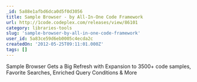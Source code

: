 ```yaml
---
_id: 5a88e1afbd6dca0d5f0d3056
title: Sample Browser - by All-In-One Code Framework
url: http://1code.codeplex.com/releases/view/86101
category: libraries-tools
slug: 'sample-browser-by-all-in-one-code-framework'
user_id: 5a83ce59d6eb0005c4ecda2c
createdOn: '2012-05-25T09:11:01.000Z'
tags: []
---
```


Sample Browser Gets a Big Refresh with Expansion to 3500+ code samples, Favorite Searches, Enriched Query Conditions &amp; More
